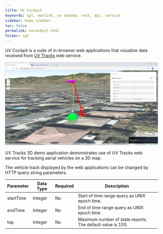```yaml
---
title: UV Cockpit 
keywords: spl, mavlink, uv shadow, rest, api, service
sidebar: home_sidebar
toc: false
permalink: uvcockpit.html
folder: spl
---
```


UV Cockpit is a suite of in-browser web applications that visualize data received from [UV Tracks](uvtracks.html) web service.

![UV Tracks 3D](images/uvtracks3d.jpg)

UV Tracks 3D demo application demonstrates use of UV Tracks web service for tracking aerial vehicles on a 3D map.

The vehicle track displayed by the web applications can be changed by HTTP query string parameters.

|Parameter|Data Type|Required|Description|
|---------|---------|--------|-----------|
|startTime|Integer|No|Start of time range query as UNIX epoch time.|
|endTime|Integer|No|End of time range query as UNIX epoch time.|
|top|Integer|No|Maximum number of state reports. The default value is 100.|